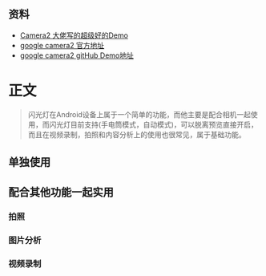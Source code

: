 ## 资料
* [Camera2 大佬写的超级好的Demo ](https://github.com/SereneGuest/Camera2)
* [google camera2 官方地址](https://developer.android.google.cn/reference/android/hardware/camera2/package-summary)
* [google camera2 gitHub Demo地址](https://github.com/android/camera-samples)
# 正文
> 闪光灯在Android设备上属于一个简单的功能，而他主要是配合相机一起使用，而闪光灯目前支持(手电筒模式，自动模式)，可以脱离预览直接开启，而且在视频录制，拍照和内容分析上的使用也很常见，属于基础功能。
## 单独使用
## 配合其他功能一起实用
### 拍照
### 图片分析 
### 视频录制  